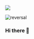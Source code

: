 <img src="https://capsule-render.vercel.app/api?type=waving&color=gradient&height=200&section=header&text=CODEnter&fontSize=90&&animation=fadeIn" />

![reversal](https://capsule-render.vercel.app/api?type=rect&text=GU_UN&fontAlign=50%&fontSize=30&descAlign=60&descAlignY=50&theme=radical)




### Hi there 👋

<!--
**GUUNNIA/GUUNNIA** is a ✨ _special_ ✨ repository because its `README.md` (this file) appears on your GitHub profile.

Here are some ideas to get you started:

- 🔭 I’m currently working on ...
- 🌱 I’m currently learning ...
- 👯 I’m looking to collaborate on ...
- 🤔 I’m looking for help with ...
- 💬 Ask me about ...
- 📫 How to reach me: ...
- 😄 Pronouns: ...
- ⚡ Fun fact: ...
-->
